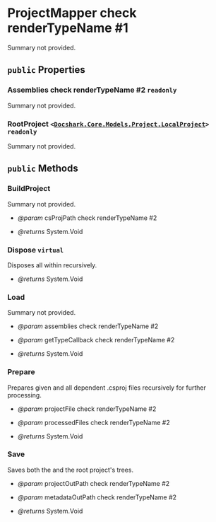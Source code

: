 # ProjectMapper check renderTypeName #1

Summary not provided.

## `public` Properties

### Assemblies check renderTypeName #2 `readonly`

Summary not provided.

### RootProject <code><<a href="./LocalProject.md">Docshark.Core.Models.Project.LocalProject</a>></code> `readonly`

Summary not provided.



## `public` Methods

### BuildProject

Summary not provided.

- *@param* csProjPath check renderTypeName #2

- *@returns* System.Void

### Dispose `virtual`

Disposes all <see cref="T:Docshark.Core.Models.Project.LocalProject" /> within <see cref="P:Docshark.Core.Models.Project.ProjectMapper.RootProject" /> recursively.

- *@returns* System.Void

### Load

Summary not provided.

- *@param* assemblies check renderTypeName #2
- *@param* getTypeCallback check renderTypeName #2

- *@returns* System.Void

### Prepare

Prepares given and all dependent .csproj files recursively for further processing.

- *@param* projectFile check renderTypeName #2
- *@param* processedFiles check renderTypeName #2

- *@returns* System.Void

### Save

Saves both the <see cref="T:Docshark.Core.Models.Project.ProjectMapper" /> and the root project's trees.

- *@param* projectOutPath check renderTypeName #2
- *@param* metadataOutPath check renderTypeName #2

- *@returns* System.Void